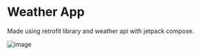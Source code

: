 # Weather App
Made using retrofit library and weather api with jetpack compose.


![image](https://github.com/Earlycow434/Weather-App/assets/94559948/146725b4-4ad4-4cbb-8442-d0e5b131077c)
